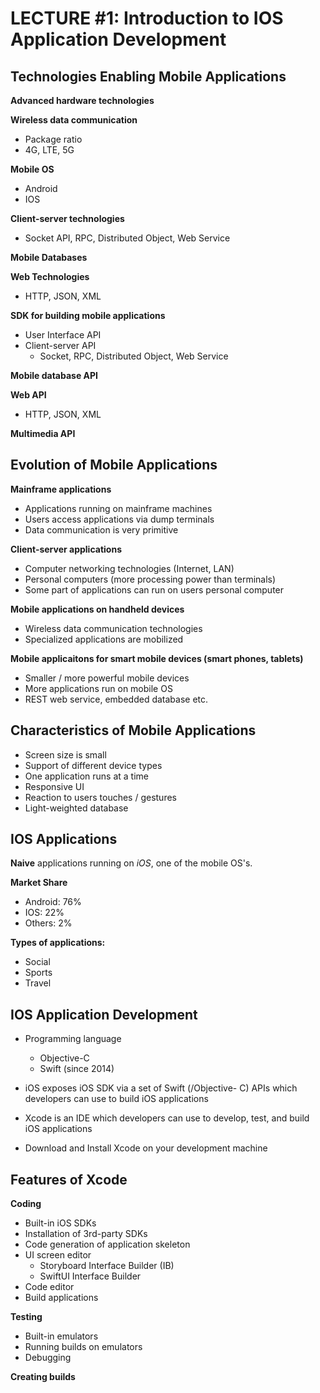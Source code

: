 # LECTURE #1: Introduction to IOS Application Development

## Technologies Enabling Mobile Applications

**Advanced hardware technologies**

**Wireless data communication**

-   Package ratio
-   4G, LTE, 5G

**Mobile OS**

-   Android
-   IOS

**Client-server technologies**

-   Socket API, RPC, Distributed Object, Web Service

**Mobile Databases**

**Web Technologies**

-   HTTP, JSON, XML

**SDK for building mobile applications**

-   User Interface API
-   Client-server API
    -   Socket, RPC, Distributed Object, Web Service

**Mobile database API**

**Web API**

-   HTTP, JSON, XML

**Multimedia API**

## Evolution of Mobile Applications

**Mainframe applications**

-   Applications running on mainframe machines
-   Users access applications via dump terminals
-   Data communication is very primitive

**Client-server applications**

-   Computer networking technologies (Internet, LAN)
-   Personal computers (more processing power than terminals)
-   Some part of applications can run on users personal computer

**Mobile applications on handheld devices**

-   Wireless data communication technologies
-   Specialized applications are mobilized

**Mobile applicaitons for smart mobile devices (smart phones, tablets)**

-   Smaller / more powerful mobile devices
-   More applications run on mobile OS
-   REST web service, embedded database etc.

## Characteristics of Mobile Applications

-   Screen size is small
-   Support of different device types
-   One application runs at a time
-   Responsive UI
-   Reaction to users touches / gestures
-   Light-weighted database

## IOS Applications

**Naive** applications running on _iOS_, one of the mobile OS's.

**Market Share**

-   Android: 76%
-   IOS: 22%
-   Others: 2%

**Types of applications:**

-   Social
-   Sports
-   Travel

## IOS Application Development

-   Programming language
    -   Objective-C
    -   Swift (since 2014)
-   iOS exposes iOS SDK via a set of Swift (/Objective-
    C) APIs which developers can use to build iOS
    applications

-   Xcode is an IDE which developers can use to
    develop, test, and build iOS applications

-   Download and Install Xcode on your development
    machine

## Features of Xcode
**Coding**
- Built-in iOS SDKs
- Installation of 3rd-party SDKs
- Code generation of application skeleton
- UI screen editor
  - Storyboard Interface Builder (IB)
  - SwiftUI Interface Builder
- Code editor
- Build applications

**Testing**
- Built-in emulators
- Running builds on emulators
- Debugging

**Creating builds**
